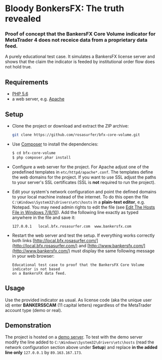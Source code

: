 Bloody BonkersFX: The truth revealed
====================================

### Proof of concept that the BankersFX Core Volume indicator for MetaTrader 4 does not receice data from a proprietary data feed.

A purely educational test case. It simulates a BankersFX license server and shows that the claim the indicator is feeded by
institutional order flow does not hold true.


Requirements
------------
 * [PHP 5.6](http://php.net/)
 * a web server, e.g. [Apache](https://httpd.apache.org/)


Setup
-----
* Clone the project or download and extract the ZIP archive:
  ```bash
  git clone https://github.com/rosasurfer/bfx-core-volume.git
  ```

* Use [Composer](http://getcomposer.org) to install the dependencies:
  ```bash
  $ cd bfx-core-volume
  $ php composer.phar install
  ```

* Configure a web server for the project. For Apache adjust one of the predefined templates in ```etc/httpd/apache*.conf```.
  The templates define the web domains for the project. If you want to use SSL adjust the paths to your server's SSL certificates
  (SSL is **not** required to run the project).

* Edit your system's network configuration and point the defined domains to your local machine instead of the internet. To do 
  this open the file ```C:\Windows\System32\drivers\etc\hosts``` in a **plain-text editor**, e.g. Notepad. You may need admin
  rights to edit the file (see [Edit The Hosts File in Windows 7/8/10](https://www.thewindowsclub.com/hosts-file-in-windows)).
  Add the following line exactly as typed anywhere in the file and save it:
  ```
  127.0.0.1   local.bfx.rosasurfer.com  www.bankersfx.com
  ```

* Restart the web server and test the setup. If everything works correctly both links
  [http://local.bfx.rosasurfer.com/](http://local.bfx.rosasurfer.com/) and 
  [http://www.bankersfx.com/](http://www.bankersfx.com/) must display the same following message in your web browser:
  ```
  Educational test case to proof that the BankersFX Core Volume indicator is not based
  on a BankersFX data feed.
  ```


Usage
-----
Use the provided indicator as usual. As license code (aka the unique user id) enter **BANKERSSCAM** (11 capital letters)
regardless of the MetaTrader account type (demo or real).


Demonstration
-------------
The project is hosted on a [demo server](http://bfx.rosasurfer.com/). To test with the demo server modify the line added to
```C:\Windows\System32\drivers\etc\hosts``` (read the network configuration section above under **Setup**) and replace
**in the added line only** ```127.0.0.1``` by ```89.163.167.173```.
